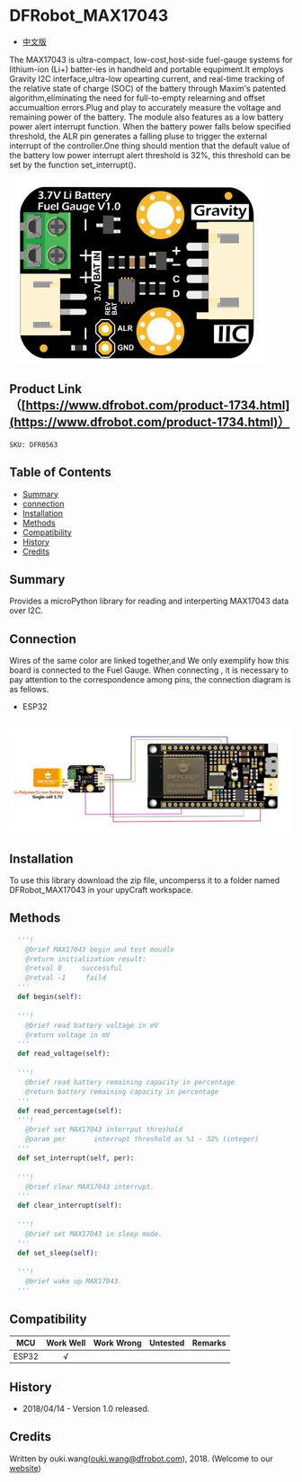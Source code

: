# DFRobot_MAX17043

* [中文版](./README_CN.md)

The MAX17043 is ultra-compact, low-cost,host-side fuel-gauge systems for lithium-ion (Li+) batter-ies in handheld and portable 
equpiment.It employs Gravity I2C interface,ultra-low opearting current, and real-time tracking of the relative state of charge 
(SOC) of the battery through Maxim's patented algorithm,eliminating the need for full-to-empty relearning and offset accumualtion 
errors.Plug and play to accurately measure the voltage and remaining power of the battery. The module  also features as a low 
battery power alert interrupt function.  When the battery power falls below specified threshold, the ALR pin generates a falling 
pluse to trigger the external interrupt of the controller.One thing should mention that the default value of the battery low power
interrupt alert threshold is 32%, this threshold can be set by the function set_interrupt().

![产品效果图](../../resources/images/DFR0563.jpg) 

## Product Link（[https://www.dfrobot.com/product-1734.html](https://www.dfrobot.com/product-1734.html)）
    SKU: DFR0563

## Table of Contents
* [Summary](#summary)
* [connection](connection)
* [Installation](#installation)
* [Methods](#methods)
* [Compatibility](#compatibility)
* [History](#history)
* [Credits](#credits)

## Summary
Provides a microPython library for reading and interperting MAX17043 data over I2C.

## Connection
Wires of the same color are linked together,and We only exemplify how this board is connected to the Fuel Gauge.
When connecting , it is necessary to pay attention to the correspondence among pins, the connection diagram is as fellows.

* ESP32

<br>
<img src="../../resources/images/esp32.jpg">
<br>


## Installation

To use this library download the zip file, uncomperss it to a folder named DFRobot_MAX17043 in your upyCraft workspace.

## Methods

```python
  '''!
    @brief MAX17043 begin and test moudle
    @return initialization result:
    @retval 0     successful
    @retval -1     faild
  '''
  def begin(self):
    
  '''!
    @brief read battery voltage in mV
    @return voltage in mV
  '''    
  def read_voltage(self):
    
  '''!
    @brief read battery remaining capacity in percentage
    @return battery remaining capacity in percentage
  '''
  def read_percentage(self):
  '''!
    @brief set MAX17043 interrput threshold
    @param per       interrupt threshold as %1 - 32% (integer)
  '''
  def set_interrupt(self, per):
    
  '''!
    @brief clear MAX17043 interrupt.
  '''
  def clear_interrupt(self):
    
  '''!
    @brief set MAX17043 in sleep mode.
  '''
  def set_sleep(self):
    
  '''!
    @brief wake up MAX17043.
  ''' 

```
## Compatibility

| MCU                | Work Well | Work Wrong | Untested | Remarks |
| ------------------ | :-------: | :--------: | :------: | ------- |
|      ESP32         | √         |            |          |

## History

- 2018/04/14 - Version 1.0 released.

## Credits

Written by ouki.wang(ouki.wang@dfrobot.com), 2018. (Welcome to our [website](https://www.dfrobot.com/))

